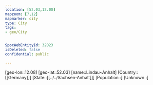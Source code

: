 ```yaml
---
location: [52.03,12.08]
mapzoom: [7,12] 
mapmarker: city 
type: City
tags:
- geo/City


SpocWebEntityId: 32023
isDeleted: false
confidential: public

---
```

[geo-lon::12.08]
[geo-lat::52.03]
[name::Lindau~Anhalt]
[Country::[[Germany]]]
[State::[[../../Sachsen-Anhalt]]]
[Population::]
[Unknown::]

